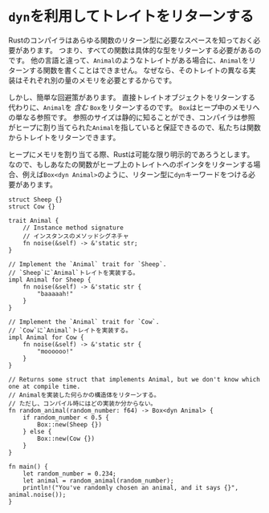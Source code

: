<!--
# Returning Traits with `dyn`
-->
# `dyn`を利用してトレイトをリターンする

<!--
The Rust compiler needs to know how much space every function's return type requires. This means all your functions have to return a concrete type. Unlike other languages, if you have a trait like `Animal`, you can't write a function that returns `Animal`, because its different implementations will need different amounts of memory. 
-->
Rustのコンパイラはあらゆる関数のリターン型に必要なスペースを知っておく必要があります。
つまり、すべての関数は具体的な型をリターンする必要があるのです。
他の言語と違って、`Animal`のようなトレイトがある場合に、`Animal`をリターンする関数を書くことはできません。
なぜなら、そのトレイトの異なる実装はそれぞれ別の量のメモリを必要とするからです。

<!--
However, there's an easy workaround. Instead of returning a trait object directly, our functions return a `Box` which _contains_ some `Animal`. A `box` is just a reference to some memory in the heap. Because a reference has a statically-known size, and the compiler can guarantee it points to a heap-allocated `Animal`, we can return a trait from our function!
-->
しかし、簡単な回避策があります。
直接トレイトオブジェクトをリターンする代わりに、`Animal`を _含む_ `Box`をリターンするのです。
`Box`はヒープ中のメモリへの単なる参照です。
参照のサイズは静的に知ることができ、コンパイラは参照がヒープに割り当てられた`Animal`を指していると保証できるので、私たちは関数からトレイトをリターンできます。

<!--
Rust tries to be as explicit as possible whenever it allocates memory on the heap. So if your function returns a pointer-to-trait-on-heap in this way, you need to write the return type with the `dyn` keyword, e.g. `Box<dyn Animal>`.
-->
ヒープにメモリを割り当てる際、Rustは可能な限り明示的であろうとします。
なので、もしあなたの関数がヒープ上のトレイトへのポインタをリターンする場合、例えば`Box<dyn Animal>`のように、リターン型に`dyn`キーワードをつける必要があります。

```rust,editable
struct Sheep {}
struct Cow {}

trait Animal {
    // Instance method signature
    // インスタンスのメソッドシグネチャ
    fn noise(&self) -> &'static str;
}

// Implement the `Animal` trait for `Sheep`.
// `Sheep`に`Animal`トレイトを実装する。
impl Animal for Sheep {
    fn noise(&self) -> &'static str {
        "baaaaah!"
    }
}

// Implement the `Animal` trait for `Cow`.
// `Cow`に`Animal`トレイトを実装する。
impl Animal for Cow {
    fn noise(&self) -> &'static str {
        "moooooo!"
    }
}

// Returns some struct that implements Animal, but we don't know which one at compile time.
// Animalを実装した何らかの構造体をリターンする。
// ただし、コンパイル時にはどの実装か分からない。
fn random_animal(random_number: f64) -> Box<dyn Animal> {
    if random_number < 0.5 {
        Box::new(Sheep {})
    } else {
        Box::new(Cow {})
    }
}

fn main() {
    let random_number = 0.234;
    let animal = random_animal(random_number);
    println!("You've randomly chosen an animal, and it says {}", animal.noise());
}

```